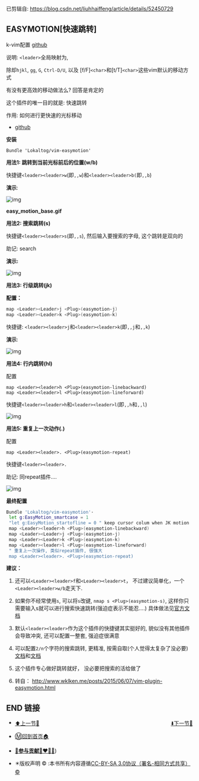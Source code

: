 已剪辑自: https://blog.csdn.net/liuhhaiffeng/article/details/52450729

## EASYMOTION[快速跳转]

k-vim配置 [github](https://github.com/wklken/k-vim)

说明: `<leader>`全局映射为,

除却`hjkl`, `gg`, `G`, `Ctrl-D/U`, 以及 [f/F]`<char>`和[t/T]`<char>`这些vim默认的移动方式

有没有更高效的移动做法么? 回答是肯定的

这个插件的唯一目的就是: 快速跳转

作用: 如何进行更快速的光标移动

+ [github](https://github.com/Lokaltog/vim-easymotion)

**安装**

```
Bundle 'Lokaltog/vim-easymotion'
```

 

**用法1: 跳转到当前光标前后的位置(w/b)**

快捷键`<leader><leader>w`(即`,,w`)和`<leader><leader>b(`即`,,b`)

**演示**:

![img](https://s2.loli.net/2022/03/25/lMYi6OUgwqa9uoS.gif)

**easy_motion_base.gif**

**用法2: 搜索跳转(s)**

快捷键`<leader><leader>s`(即`,,s`), 然后输入要搜索的字母, 这个跳转是双向的

助记: search

**演示:**

![img](http://sm.nsddd.top/smKh8a1SWdYUPn75B.gif)

**用法3: 行级跳转(jk)**

**配置：**

```bash
map <Leader><Leader>j <Plug>(easymotion-j)
map <Leader><Leader>k <Plug>(easymotion-k)
```

快捷键: `<leader><leader>j`和`<leader><leader>k`(即`,,j`和`,,k`)

**演示**:

![img](http://sm.nsddd.top/smywi7SoN8QuWp3dh.gif)

**用法4: 行内跳转(hl)**

配置

```
map <Leader><leader>h <Plug>(easymotion-linebackward)
map <Leader><leader>l <Plug>(easymotion-lineforward)
```

快捷键`<leader><leader>h`和`<leader><leader>l`(即`,,h`和`,,l`)

![img](http://sm.nsddd.top/smsDoM6l21OqzT5bK.gif)

**用法5: 重复上一次动作(.)**

配置

```
map <Leader><leader>. <Plug>(easymotion-repeat)
```

快捷键`<leader><leader>.`

助记: 同repeat插件....

![img](https://s2.loli.net/2022/03/25/ULwHQN81qpEvRcm.gif)

**最终配置**

```bash
Bundle 'Lokaltog/vim-easymotion'·
 let g:EasyMotion_smartcase = 1
 "let g:EasyMotion_startofline = 0 " keep cursor colum when JK motion
 map <Leader><leader>h <Plug>(easymotion-linebackward)
 map <Leader><Leader>j <Plug>(easymotion-j)
 map <Leader><Leader>k <Plug>(easymotion-k)
 map <Leader><leader>l <Plug>(easymotion-lineforward)
 " 重复上一次操作, 类似repeat插件, 很强大
 map <Leader><leader>. <Plug>(easymotion-repeat)
```

 

**建议：**

1. 还可以`<Leader><leader>f`和`<Leader><leader>t`， 不过建议简单化，一个`<Leader><leader>w/b`走天下.
2. 如果你不经常使用`s`, 可以将`s`改键, `nmap s <Plug>(easymotion-s)`, 这样你只需要输入s就可以进行搜索快速跳转(强迫症表示不能忍....)
         具体做法见[官方文档](https://github.com/Lokaltog/vim-easymotion#bidirectional-motions)
    
3. 默认`<leader><leader>`作为这个插件的快捷键其实挺好的, 貌似没有其他插件会导致冲突, 还可以配置一整套, 强迫症很满意
4. 可以配置`2/n`个字符的搜索跳转, 更精准, 按需自取(个人觉得太复杂了没必要) [文档](https://github.com/Lokaltog/vim-easymotion#2-character-search-motion)和[文档](https://github.com/Lokaltog/vim-easymotion#n-character-search-motion)
5. 这个插件专心做好跳转就好， 没必要把搜索的活给做了
6. 转自： http://www.wklken.me/posts/2015/06/07/vim-plugin-easymotion.html

 

## END 链接
<ul><li><div><a href = '5.md' style='float:left'>⬆️上一节🔗</a><a href = '7.md' style='float: right'>⬇️下一节🔗</a></div></li></ul>

+ [Ⓜ️回到首页🏠](../README.md)

+ [**🫵参与贡献💞❤️‍🔥💖**](https://nsddd.top/archives/contributors))

+ ✴️版权声明 &copy; :本书所有内容遵循[CC-BY-SA 3.0协议（署名-相同方式共享）&copy;](http://zh.wikipedia.org/wiki/Wikipedia:CC-by-sa-3.0协议文本) 

